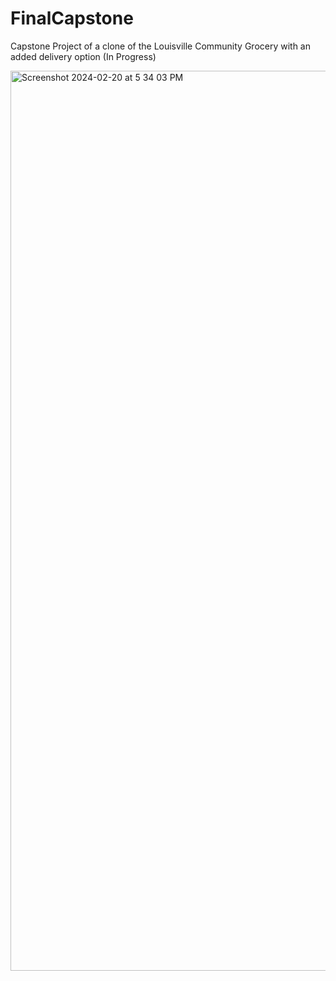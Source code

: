 # FinalCapstone

Capstone Project of a clone of the Louisville Community Grocery with an added delivery option (In Progress)

<img width="1440" alt="Screenshot 2024-02-20 at 5 34 03 PM" src="https://github.com/zcaggins/FinalCapstone/assets/145999645/a59a2ecd-99f4-4834-a296-60fbb598247e">
